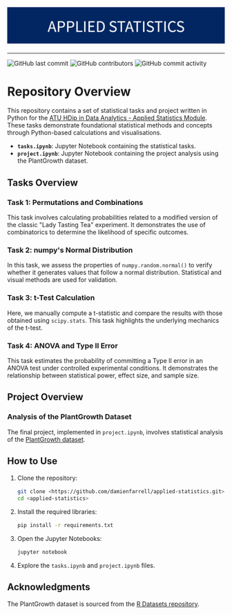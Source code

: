 ![Banner Image](./img/APPLIED_STATISTICS.png)
---
---
![GitHub last commit](https://img.shields.io/github/last-commit/damienfarrell/applied-statistics)
![GitHub contributors](https://img.shields.io/github/contributors/damienfarrell/applied-statistics)
![GitHub commit activity](https://img.shields.io/github/commit-activity/w/damienfarrell/applied-statistics)

# Repository Overview

This repository contains a set of statistical tasks and project written in Python for the [ATU HDip in Data Analytics - Applied Statistics Module](https://github.com/ianmcloughlin/2425_applied_statistics.git). These tasks demonstrate foundational statistical methods and concepts through Python-based calculations and visualisations.

- **`tasks.ipynb`**: Jupyter Notebook containing the statistical tasks.
- **`project.ipynb`**: Jupyter Notebook containing the project analysis using the PlantGrowth dataset.

## Tasks Overview

### **Task 1: Permutations and Combinations**

This task involves calculating probabilities related to a modified version of the classic "Lady Tasting Tea" experiment. It demonstrates the use of combinatorics to determine the likelihood of specific outcomes.

### **Task 2: numpy's Normal Distribution**

In this task, we assess the properties of `numpy.random.normal()` to verify whether it generates values that follow a normal distribution. Statistical and visual methods are used for validation.

### **Task 3: t-Test Calculation**

Here, we manually compute a t-statistic and compare the results with those obtained using `scipy.stats`. This task highlights the underlying mechanics of the t-test.

### **Task 4: ANOVA and Type II Error**

This task estimates the probability of committing a Type II error in an ANOVA test under controlled experimental conditions. It demonstrates the relationship between statistical power, effect size, and sample size.

## Project Overview

### **Analysis of the PlantGrowth Dataset**

The final project, implemented in `project.ipynb`, involves statistical analysis of the [PlantGrowth dataset](https://vincentarelbundock.github.io/Rdatasets/csv/datasets/PlantGrowth.csv).

## How to Use

1. Clone the repository:
   ```bash
   git clone <https://github.com/damienfarrell/applied-statistics.git>
   cd <applied-statistics>
   ```

2. Install the required libraries:
   ```bash
   pip install -r requirements.txt
   ```

3. Open the Jupyter Notebooks:
   ```bash
   jupyter notebook
   ```

4. Explore the `tasks.ipynb` and `project.ipynb` files.

## Acknowledgments

The PlantGrowth dataset is sourced from the [R Datasets repository](https://vincentarelbundock.github.io/Rdatasets/).
